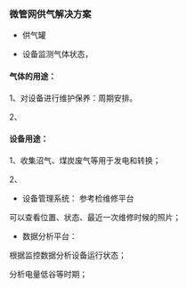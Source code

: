### 微管网供气解决方案



- 供气罐

- 设备监测气体状态，



#### 气体的用途：

1、对设备进行维护保养：周期安排。

2、



#### 设备用途：

1、收集沼气、煤炭废气等用于发电和转换；

2、



- 设备管理系统：  参考检维修平台

可以查看位置、状态、最近一次维修时候的照片；



- 数据分析平台：

根据监控数据分析设备运行状态；

分析电量低谷等时期；








